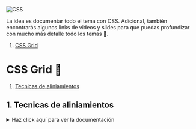 <img src="https://i.imgur.com/ByBauPY.jpg" alt="CSS">

La idea es documentar todo el tema con CSS. Adicional, también encontrarás algunos links de videos  y slides para que puedas profundizar con mucho más detalle todo los temas 🥳.

1. [CSS Grid](#css-grid-)


# CSS Grid 💚

1. [Tecnicas de aliniamientos](#1-tecnicas-de-aliniamientos)


## 1. Tecnicas de aliniamientos

<details>
  <summary>Haz click aquí para ver la documentación </summary>
  
  <br/>
  
  * [Tecnica de Margin](https://codepen.io/hackchan/pen/oNYQaQB)
  * [Tecnica del Line-height](https://codepen.io/hackchan/pen/rNWoZzY)
     
</details>

